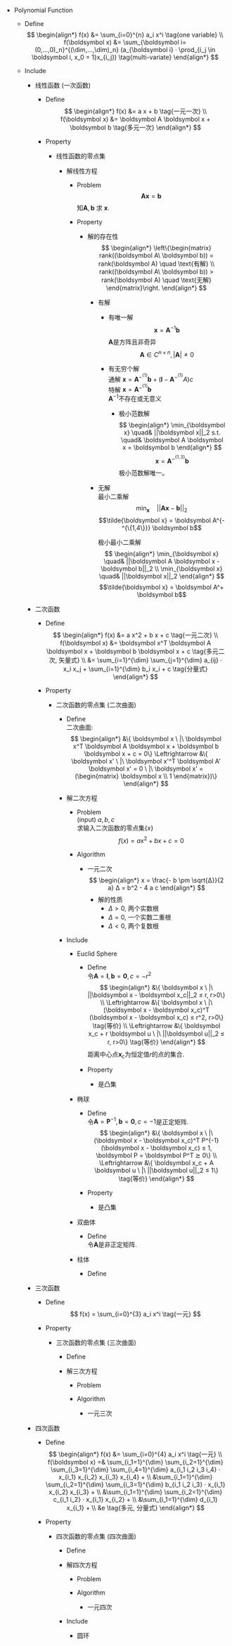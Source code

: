 * Polynomial Function
  - Define
    $$
    \begin{align*}
      f(x) &= \sum_{i=0}^{n} a_i x^i  \tag{one variable}  \\
      f(\boldsymbol x) &= \sum_{\boldsymbol i=(0,...,0)_n}^{(\dim,...,\dim)_n} (a_{\boldsymbol i} · \prod_{i_j \in \boldsymbol i, x_0 = 1}x_{i_j})  \tag{multi-variate}  
    \end{align*}
    $$

  - Include
    * 线性函数 (一次函数)
      - Define
        $$
        \begin{align*}
          f(x) &= a x + b \tag{一元一次}  \\
          f(\boldsymbol x) &= \boldsymbol A \boldsymbol x + \boldsymbol b  \tag{多元一次}
        \end{align*}
        $$

      - Property
        * 线性函数的零点集
        
          - 解线性方程
            - Problem  
              $$\boldsymbol A \boldsymbol x = \boldsymbol b$$
              知$\boldsymbol A, \boldsymbol b$ 求 $\boldsymbol x$.

            - Property
              - 解的存在性  
                $$
                \begin{align*}
                  \left\{\begin{matrix}
                    rank((\boldsymbol A\ \boldsymbol b)) = rank(\boldsymbol A) \quad \text{有解}  \\
                    rank((\boldsymbol A\ \boldsymbol b)) > rank(\boldsymbol A) \quad \text{无解}
                  \end{matrix}\right.
                \end{align*}
                $$

                - 有解
                  - 有唯一解
                    $$\boldsymbol x = \boldsymbol A^{-1} \boldsymbol b$$
                    $\boldsymbol A$是方阵且非奇异
                    $$\boldsymbol A \in C^{n×n}, |\boldsymbol A| ≠ 0$$
                    

                  - 有无穷个解  
                    通解 $\boldsymbol x = \boldsymbol A^{-^{\{1\}}} \boldsymbol b + (\boldsymbol I - \boldsymbol A^{-^{\{1\}}} A) c$  
                    特解 $\boldsymbol x = \boldsymbol A^{-^{\{1\}}} \boldsymbol b$  
                    $\boldsymbol A^{-1}$不存在或无意义

                    - 极小范数解
                      $$
                      \begin{align*}
                        \min_{\boldsymbol x} \quad& ||\boldsymbol x||_2
                        s.t. \quad& \boldsymbol A \boldsymbol x = \boldsymbol b
                      \end{align*}
                      $$
                      $$\boldsymbol x = \boldsymbol A^{-^{\{1,3\}}} \boldsymbol b$$
                      极小范数解唯一。
                    
                - 无解  
                  最小二乘解
                    $$\min_{\boldsymbol x} \quad ||\boldsymbol A \boldsymbol x - \boldsymbol b||_2$$
                    $$\tilde{\boldsymbol x} = \boldsymbol A^{-^{\{1,4\}}} \boldsymbol b$$

                  极小最小二乘解  
                    $$
                    \begin{align*}
                      \min_{\boldsymbol x} \quad& ||\boldsymbol A \boldsymbol x - \boldsymbol b||_2  \\
                      \min_{\boldsymbol x} \quad& ||\boldsymbol x||_2
                    \end{align*}
                    $$
                    $$\tilde{\boldsymbol x} = \boldsymbol A^+ \boldsymbol b$$

    * 二次函数
      - Define
        $$
        \begin{align*}
          f(x) &= a x^2 + b x + c  \tag{一元二次}  \\
          f(\boldsymbol x) &= \boldsymbol x^T \boldsymbol A \boldsymbol x + \boldsymbol b \boldsymbol x + c  \tag{多元二次, 矢量式}  \\
           &= \sum_{i=1}^{\dim} \sum_{j=1}^{\dim} a_{ij} · x_i x_j + \sum_{i=1}^{\dim} b_i x_i + c  \tag{分量式}
        \end{align*}
        $$

      - Property
        * 二次函数的零点集 (二次曲面)
          - Define  
            二次曲面:  
            $$
            \begin{align*}
              &\{ \boldsymbol x \ |\ \boldsymbol x^T \boldsymbol A \boldsymbol x + \boldsymbol b \boldsymbol x + c = 0\}
            \Leftrightarrow &\{ \boldsymbol x' \ |\ \boldsymbol x'^T \boldsymbol A' \boldsymbol x' = 0 \ |\  \boldsymbol x' = (\begin{matrix} \boldsymbol x \\ 1 \end{matrix})\}
            \end{align*}
            $$

          - 解二次方程
            - Problem  
              (input) $a, b, c$  
              求输入二次函数的零点集$\{x\}$  
              $$f(x) = a x^2 + b x + c = 0$$

            - Algorithm
              - 一元二次
                $$
                \begin{align*}
                  x = \frac{- b \pm \sqrt{Δ}}{2 a}
                  Δ = b^2 - 4 a c
                \end{align*}
                $$
                - 解的性质
                  - $Δ > 0$, 两个实数根
                  - $Δ = 0$, 一个实数二重根
                  - $Δ < 0$, 两个复数根

          - Include
            * Euclid Sphere
              - Define  
                令$\boldsymbol A = \boldsymbol I, \boldsymbol b = \boldsymbol 0, c = -r^2$
                $$
                \begin{align*}
                  &\{ \boldsymbol x \ |\ ||\boldsymbol x - \boldsymbol x_c||_2 ≤ r, r>0\}  \\
                \Leftrightarrow &\{ \boldsymbol x \ |\ (\boldsymbol x - \boldsymbol x_c)^T (\boldsymbol x - \boldsymbol x_c) ≤ r^2, r>0\}  \tag{等价}  \\
                \Leftrightarrow &\{ \boldsymbol x_c + r \boldsymbol u \ |\ ||\boldsymbol u||_2 ≤ r, r>0\}  \tag{等价}
                \end{align*}
                $$
                距离中心点$\boldsymbol x_c$为恒定值$r$的点的集合.

              - Property
                - 是凸集

            * 椭球
              - Define  
                令$\boldsymbol A = \boldsymbol P^{-1}, \boldsymbol b = \boldsymbol 0, c = -1$是正定矩阵.
                $$
                \begin{align*}
                  &\{ \boldsymbol x \ |\ (\boldsymbol x - \boldsymbol x_c)^T P^{-1} (\boldsymbol x - \boldsymbol x_c) ≤ 1, \boldsymbol P = \boldsymbol P^T ⪰ 0\}  \\
                  \Leftrightarrow &\{ \boldsymbol x_c + A \boldsymbol u \ |\ ||\boldsymbol u||_2 ≤ 1\}  \tag{等价}
                \end{align*}
                $$

              - Property
                - 是凸集

            * 双曲体
              - Define  
                令$\boldsymbol A$是非正定矩阵.

            * 柱体
              - Define

    * 三次函数
      - Define  
        $$
          f(x) = \sum_{i=0}^{3} a_i x^i  \tag{一元}
        $$
        
      - Property
        * 三次函数的零点集 (三次曲面)
          - Define

          - 解三次方程
            - Problem

            - Algorithm
              - 一元三次


    * 四次函数
      - Define
        $$
        \begin{align*}
          f(x) &= \sum_{i=0}^{4} a_i x^i  \tag{一元}  \\
          f(\boldsymbol x) =& \sum_{i_1=1}^{\dim} \sum_{i_2=1}^{\dim} \sum_{i_3=1}^{\dim} \sum_{i_4=1}^{\dim} a_{i_1 i_2 i_3 i_4} · x_{i_1} x_{i_2} x_{i_3} x_{i_4} +    \\
            &\sum_{i_1=1}^{\dim} \sum_{i_2=1}^{\dim} \sum_{i_3=1}^{\dim} b_{i_1 i_2 i_3} · x_{i_1} x_{i_2} x_{i_3} +    \\
            &\sum_{i_1=1}^{\dim} \sum_{i_2=1}^{\dim} c_{i_1 i_2} · x_{i_1} x_{i_2} +    \\
            &\sum_{i_1=1}^{\dim} d_{i_1} x_{i_1} +    \\
            &e  \tag{多元, 分量式}
        \end{align*}
        $$

      - Property
        * 四次函数的零点集 (四次曲面)
          - Define

          - 解四次方程
            - Problem

            - Algorithm
              - 一元四次

          - Include
            * 圆环
          